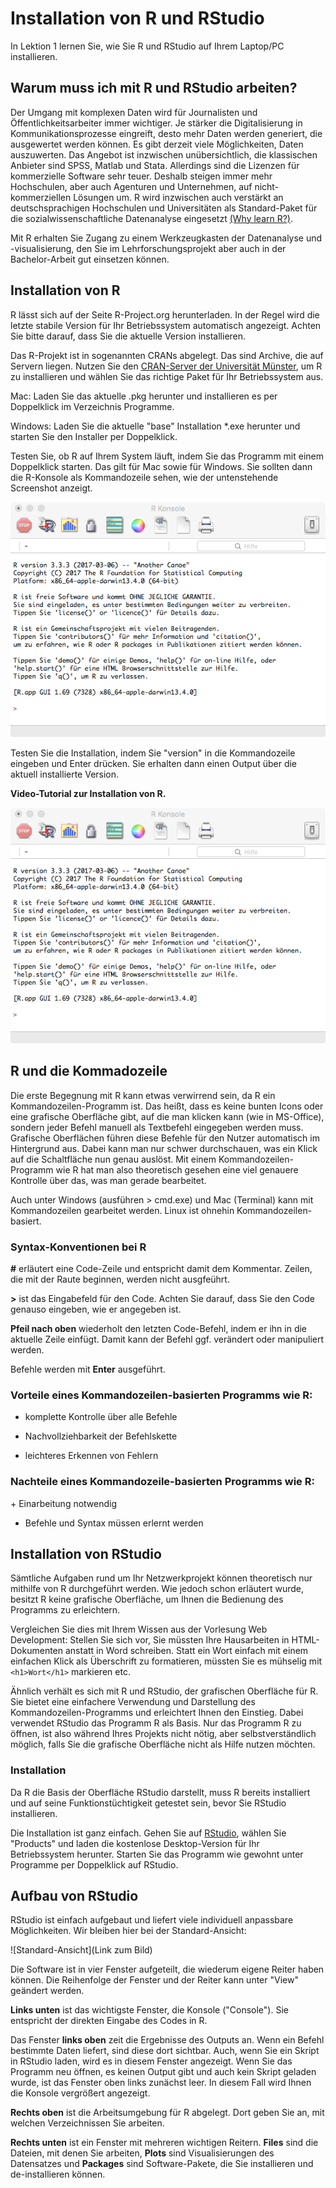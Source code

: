 # Installation von R und RStudio
In Lektion 1 lernen Sie, wie Sie R und RStudio auf Ihrem Laptop/PC installieren.
## Warum muss ich mit R und RStudio arbeiten?
Der Umgang mit komplexen Daten wird für Journalisten und Öffentlichkeitsarbeiter immer wichtiger. Je stärker die Digitalisierung in Kommunikationsprozesse eingreift, desto mehr Daten werden generiert, die ausgewertet werden können.
Es gibt derzeit viele Möglichkeiten, Daten auszuwerten. Das Angebot ist inzwischen unübersichtlich, die klassischen Anbieter sind SPSS, Matlab und Stata. Allerdings sind die Lizenzen für kommerzielle Software sehr teuer. Deshalb steigen immer mehr Hochschulen, aber auch Agenturen und Unternehmen, auf nicht-kommerziellen Lösungen um. R wird inzwischen auch verstärkt an deutschsprachigen Hochschulen und Universitäten als Standard-Paket für die sozialwissenschaftliche Datenanalyse eingesetzt [(Why learn R?)](http://www.northeastern.edu/levelblog/2016/05/17/why-learn-r/).

Mit R erhalten Sie Zugang zu einem Werkzeugkasten der Datenanalyse und -visualisierung, den Sie im Lehrforschungsprojekt aber auch in der Bachelor-Arbeit gut einsetzen können.

## Installation von R
R lässt sich auf der Seite R-Project.org herunterladen. In der Regel wird die letzte stabile Version für Ihr Betriebssystem automatisch angezeigt. Achten Sie bitte darauf, dass Sie die aktuelle Version installieren.

Das R-Projekt ist in sogenannten CRANs abgelegt. Das sind Archive, die auf Servern liegen. Nutzen Sie den [CRAN-Server der Universität Münster](https://cran.uni-muenster.de/), um R zu installieren und wählen Sie das richtige Paket für Ihr Betriebssystem aus.

Mac: Laden Sie das aktuelle .pkg herunter und installieren es per Doppelklick im Verzeichnis Programme.

Windows: Laden Sie die aktuelle "base" Installation *.exe herunter und starten Sie den Installer per Doppelklick.

Testen Sie, ob R auf Ihrem System läuft, indem Sie das Programm mit einem Doppelklick starten. Das gilt für Mac sowie für Windows. Sie sollten dann die R-Konsole als Kommandozeile sehen, wie der untenstehende Screenshot anzeigt.

![R Konsole](/00_images/RKonsole.png)

Testen Sie die Installation, indem Sie "version" in die Kommandozeile eingeben und Enter drücken. Sie erhalten dann einen Output über die aktuell installierte Version.

**Video-Tutorial zur Installation von R.**

![R Konsole](/00_images/RKonsole.png)

## R und die Kommadozeile
Die erste Begegnung mit R kann etwas verwirrend sein, da R ein Kommandozeilen-Programm ist. Das heißt, dass es keine bunten Icons oder eine grafische Oberfläche gibt, auf die man klicken kann (wie in MS-Office), sondern jeder Befehl manuell als Textbefehl eingegeben werden muss. Grafische Oberflächen führen diese Befehle für den Nutzer automatisch im Hintergrund aus. Dabei kann man nur schwer durchschauen, was ein Klick auf die Schaltfläche nun genau auslöst. Mit einem Kommandozeilen-Programm wie R hat man also theoretisch gesehen eine viel genauere Kontrolle über das, was man gerade bearbeitet.

Auch unter Windows (ausführen > cmd.exe) und Mac (Terminal) kann mit Kommandozeilen gearbeitet werden. Linux ist ohnehin Kommandozeilen-basiert.

### Syntax-Konventionen bei R
**#** erläutert eine Code-Zeile und entspricht damit dem Kommentar. Zeilen, die mit der Raute beginnen, werden nicht ausgfeührt.

**>** ist das Eingabefeld für den Code. Achten Sie darauf, dass Sie den Code genauso eingeben, wie er angegeben ist.

**Pfeil nach oben** wiederholt den letzten Code-Befehl, indem er ihn in die aktuelle Zeile einfügt. Damit kann der Befehl ggf. verändert oder manipuliert werden.

Befehle werden mit **Enter** ausgeführt.

### Vorteile eines Kommandozeilen-basierten Programms wie R:
+ komplette Kontrolle über alle Befehle

+ Nachvollziehbarkeit der Befehlskette

+ leichteres Erkennen von Fehlern
### Nachteile eines Kommandozeile-basierten Programms wie R:
+ Einarbeitung notwendig

+ Befehle und Syntax müssen erlernt werden

## Installation von RStudio
Sämtliche Aufgaben rund um Ihr Netzwerkprojekt können theoretisch nur mithilfe von R durchgeführt werden. Wie jedoch schon erläutert wurde, besitzt R keine grafische Oberfläche, um Ihnen die Bedienung des Programms zu erleichtern.

Vergleichen Sie dies mit Ihrem Wissen aus der Vorlesung Web Development: Stellen Sie sich vor, Sie müssten Ihre Hausarbeiten in HTML-Dokumenten anstatt in Word schreiben. Statt ein Wort einfach mit einem einfachen Klick als Überschrift zu formatieren, müssten Sie es mühselig mit `<h1>Wort</h1>` markieren etc.

Ähnlich verhält es sich mit R und RStudio, der grafischen Oberfläche für R. Sie bietet eine einfachere Verwendung und Darstellung des Kommandozeilen-Programms und erleichtert Ihnen den Einstieg. Dabei verwendet RStudio das Programm R als Basis. Nur das Programm R zu öffnen, ist also während Ihres Projekts nicht nötig, aber selbstverständlich möglich, falls Sie die grafische Oberfläche nicht als Hilfe nutzen möchten.

### Installation
Da R die Basis der Oberfläche RStudio darstellt, muss R bereits installiert und auf seine Funktionstüchtigkeit getestet sein, bevor Sie RStudio installieren.

Die Installation ist ganz einfach. Gehen Sie auf [RStudio](https://www.rstudio.com/), wählen Sie "Products" und laden die kostenlose Desktop-Version für Ihr Betriebssystem herunter. Starten Sie das Programm wie gewohnt unter Programme per Doppelklick auf RStudio.

## Aufbau von RStudio
RStudio ist einfach aufgebaut und liefert viele individuell anpassbare Möglichkeiten. Wir bleiben hier bei der Standard-Ansicht:

![Standard-Ansicht](Link zum Bild)

Die Software ist in vier Fenster aufgeteilt, die wiederum eigene Reiter haben können. Die Reihenfolge der Fenster und der Reiter kann unter "View" geändert werden.

**Links unten** ist das wichtigste Fenster, die Konsole ("Console"). Sie entspricht der direkten Eingabe des Codes in R.

Das Fenster **links oben** zeit die Ergebnisse des Outputs an. Wenn ein Befehl bestimmte Daten liefert, sind diese dort sichtbar. Auch, wenn Sie ein Skript in RStudio laden, wird es in diesem Fenster angezeigt. Wenn Sie das Programm neu öffnen, es keinen Output gibt und auch kein Skript geladen wurde, ist das Fenster oben links zunächst leer. In diesem Fall wird Ihnen die Konsole vergrößert angezeigt.

**Rechts oben** ist die Arbeitsumgebung für R abgelegt. Dort geben Sie an, mit welchen Verzeichnissen Sie arbeiten.

**Rechts unten** ist ein Fenster mit mehreren wichtigen Reitern. **Files** sind die Dateien, mit denen Sie arbeiten, **Plots** sind Visualisierungen des Datensatzes und **Packages** sind Software-Pakete, die Sie installieren und de-installieren können.
